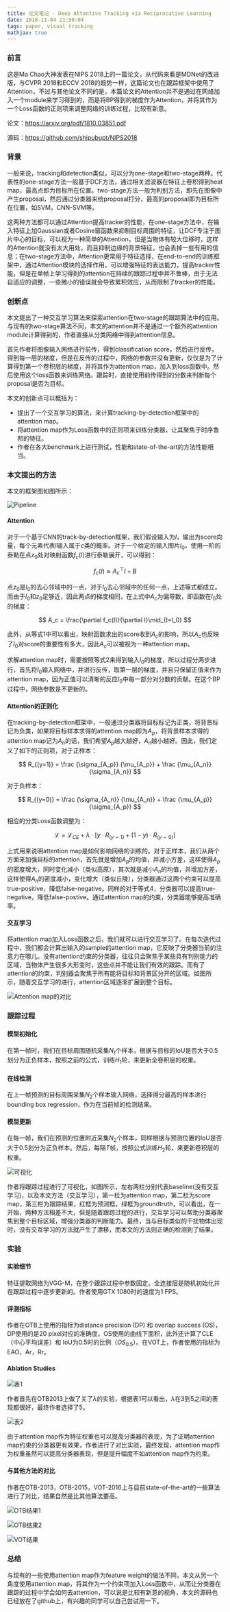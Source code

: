 ```yaml
---
title: 论文笔记 - Deep Attentive Tracking via Reciprocative Learning
date: 2018-11-04 21:50:04
tags: paper, visual tracking
mathjax: true
---
```


### 前言

这是Ma Chao大神发表在NIPS 2018上的一篇论文，从代码来看是MDNet的改进版，与CVPR 2018和ECCV 2018的趋势一样，这篇论文也在跟踪框架中使用了Attention，不过与其他论文不同的是，本篇论文的Attention并不是通过在网络加入一个module来学习得到的，而是将BP得到的梯度作为Attention，并将其作为一个Loss函数的正则项来调整网络的训练过程，比较有新意。

论文：https://arxiv.org/pdf/1810.03851.pdf

源码：https://github.com/shipubupt/NIPS2018

<!--more-->

### 背景

一般来说，tracking和detection类似，可以分为one-stage和two-stage两种。代表性的one-stage方法一般基于DCF方法，通过相关滤波器在特征上卷积得到heat map，最高点即为目标所在位置。two-stage方法一般为判别方法，即先在图像中产生proposal，然后通过分类器来给proposal打分，最高的proposal即为目标所在位置，如SVM，CNN-SVM等。

这两种方法都可以通过Attention提高tracker的性能，在one-stage方法中，在输入特征上加Gaussian或者Cosine窗函数来抑制目标周围的特征，让DCF专注于图片中心的目标，可以视为一种简单的Attention，但是当物体有较大位移时，这样的Attention就没有太大用处，而且抑制边缘的背景特征，也会丢掉一些有用的信息；在two-stage方法中，Attention更常用于特征选择，在end-to-end的训练框架中，通过Attention模块的选择作用，可以增强特征的表达能力，提高tracker性能，但是在单帧上学习得到的attention在持续的跟踪过程中并不鲁棒，由于无法自适应的调整，一些微小的错误就会导致累积效应，从而限制了tracker的性能。

### 创新点

本文提出了一种交互学习算法来探索attention在two-stage的跟踪算法中的应用。与现有的two-stage算法不同，本文的attention并不是通过一个额外的attention module计算得到的，作者直接从分类网络中得到attention信息。

首先作者将图像输入网络进行前传，得到classification score，然后进行反传，得到每一层的梯度，但是在反传的过程中，网络的参数并没有更新，仅仅是为了计算得到第一个卷积层的梯度，并将其作为attention map，加入到loss函数中。然后使用这个loss函数来训练网络。跟踪时，直接使用前传得到的分数来判断每个proposal是否为目标。

本文的创新点可以概括为：

- 提出了一个交互学习的算法，来计算tracking-by-detection框架中的attention map。
- 将attention map作为Loss函数中的正则项来训练分类器，让其聚焦于时序鲁邦的特征。
- 作者在各大benchmark上进行测试，性能和state-of-the-art的方法性能相当。

### 本文提出的方法

本文的框架图如图所示：

![Pipeline](/images/DAT/Pipeline.png)

#### Attention

对于一个基于CNN的track-by-detection框架，我们假设输入为$I$，输出为score向量，每个元素代表I输入属于$c$类的概率。对于一个给定的输入图片$I_0$，使用一阶的泰勒在点$z_0$处对映射函数$f_c(I)$进行泰勒展开，可以得到：

$$
f_c(I) \approx A_{c}^{\top} I + B
$$

点$z_0$是$I_0$的去心邻域中的一点，对于$I_0$去心邻域中的任何一点，上述等式都成立。而由于$I_0$和$z_0$足够近，因此两点的梯度相同，在上式中$A_c$为偏导数，即函数在$I_0$处的梯度：

$$
A_c = \frac{\partial f_c(I)}{\partial I}\mid_{I=I_0}
$$

此外，从等式1中可以看出，映射函数求出的score收到$A_c$的影响，所以$A_c$也反映了$I_0$对score的重要性有多大，因此$A_c$可以被视为一种attention map。

求解attention map时，需要按照等式2来得到输入$I_0$的梯度，所以过程分两步进行，首先将$I_0$输入网络中，并进行反传，取第一层的梯度，并且只保留正值来作为attention map，因为正值可以清晰的反应$I_0$中每一部分对分数的贡献。在这个BP过程中，网络参数是不更新的。

#### Attention的正则化

在tracking-by-detection框架中，一般通过分类器将目标标记为正类，将背景标记为负类，如果将目标样本求得的attention map即为$A_p$，将背景样本求得的attention map记为$A_n$的话，我们希望$A_p$越大越好，$A_n$越小越好。因此，我们定义了如下的正则项，对于正样本：

$$
R_{(y=1)} = \frac {\sigma_{A_p}} {\mu_{A_p}} + \frac {\mu_{A_n}} {\sigma_{A_n}}
$$

对于负样本：

$$
R_{(y=0)} = \frac {\sigma_{A_n}} {\mu_{A_n}} + \frac {\mu_{A_p}} {\sigma_{A_p}}
$$

相应的分类Loss函数调整为：

$$
\mathcal{L} = \mathcal{L}_{CE} + \lambda \cdot \left [ y \cdot R_{(y=1)} + (1 - y) \cdot R_{(y=0)} \right ]
$$

上式用来说明attention map是如何影响网络的训练的。对于正样本，我们从两个方面来加强目标的attention，首先就是增加$A_p$的均值，并减小方差，这样使得$A_p$的密度增大，同时变化减小（类似高原），其次就是减小$A_n$的均值，并增加方差，这样使得$A_n$的密度减小，变化增大（类似丘陵），分类器通过这两个约束可以提高true-positive，降低false-negative。同样的对于等式4，分类器可以提高true-negative，降低false-postive。通过attention map的约束，分类器能够提高准确率。

#### 交互学习

将attention map加入Loss函数之后，我们就可以进行交互学习了。在每次迭代过程中，我们都会计算出输入的sample的attention map，它反映了分类器当前的注意力在哪儿。没有attention约束的分类器，往往只会聚焦于某些具有判别能力的区域，当物体产生很多大形变时，这些点并不能让我们有效的跟踪。而有了attention的约束，判别器会聚焦于所有能将目标和背景区分开的区域。如图所示，随着交互学习的进行，attention区域逐渐扩展到整个目标。

![Attention map的对比](/images/DAT/reciprocative_learning.png)

### 跟踪过程

#### 模型初始化

在第一帧时，我们在目标周围随机采集$N_1$个样本，根据与目标的IoU是否大于0.5划分为正负样本，按照之前的公式，训练$H_1$轮，来更新全卷积层的权重。

#### 在线检测

在上一帧预测的目标周围采集$N_2$个样本输入网络，选择得分最高的样本进行bounding box regression，作为在当前帧的检测结果。

#### 模型更新

 在每一帧，我们在预测的位置附近采集$N_2$个样本，同样根据与预测位置的IoU是否大于0.5划分为正负样本。然后，每隔$T$帧，按照公式训练$H_2$轮，来更新卷积层的权重。

 ![可视化](/images/DAT/contrast.png)

作者将跟踪过程进行了可视化，如图所示，左右两栏分别代表baseline(没有交互学习)，以及本文方法（交互学习），第一栏为attention map，第二栏为score map，第三栏为跟踪结果，红框为预测框，绿框为groundtruth，可以看出，在一开始，两种方法相差不大，但是随着跟踪过程的进行，交互学习可以帮助分类器聚焦到整个目标区域，增强分类器的判断能力。最终，当与目标类似的干扰物体出现时，没有交互学习的方法就产生了漂移，而本文的方法则正确的检测到了结果。


### 实验

#### 实验细节

特征提取网络为VGG-M，在整个跟踪过程中参数固定。全连接层是随机初始化并在跟踪过程中逐步更新的。作者使用GTX 1080时的速度为1 FPS。

#### 评测指标

作者在OTB上使用的指标为distance precision (DP) 和 overlap success (OS)，DP使用的是20 pixel对应的准确度，OS使用的曲线下面积，此外还计算了CLE（中心平均误差）和 IoU为0.5时的比例（$OS_{0.5}$）。在VOT上，作者使用的指标为EAO，Ar，Rr。

#### Ablation Studies

![表1](/images/DAT/table1.png)

作者首先在OTB2013上做了关了$\lambda$的实验，根据表1可以看出，$\lambda$在3到5之间的表现都很好，最终作者选择了5。

![表2](/images/DAT/table2.png)

由于attention map作为特征权重也可以提高分类器的表现，为了证明attention map约束的分类器更有效果，作者进行了对比实验，最终发现，attention map作为权重虽然可以提高分类器表现，但是提升幅度不如attention map作为约束。

#### 与其他方法的对比

作者在OTB-2013，OTB-2015，VOT-2016上与目前state-of-the-art的一些算法进行了对比，结果自然是比其他算法要高。

![OTB结果1](/images/DAT/table3.png)

![OTB结果2](/images/DAT/OTB.png)

![VOT结果](/images/DAT/VOT.png)

### 总结

与现有的一些使用attention map作为feature weight的做法不同，本文从另一个角度使用attention map，将其作为一个约束项加入Loss函数中，从而让分类器在跟踪的过程中学会如何去attention，可以说是比较有新意的视角，本文的源码也已经放在了github上，有兴趣的同学可以自己尝试用一下。
